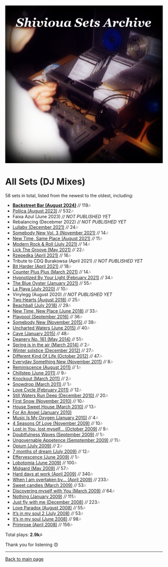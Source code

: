 
![Shivioua - All Sets](./all-sets.jpg)

# All Sets (DJ Mixes)

58 sets in total, listed from the newest to the oldest, including:

* [**Backstreet Bar (August 2024)**](https://shivioua.github.io/progressive-awake/backstreet-bar-august-2024.html) _//_ 119🎶
* [Poljica (August 2023)](https://shivioua.github.io/progressive-awake/poljica-august-2023.html) _//_ 532🎶
* Faixa Azul (June 2023) _// NOT PUBLISHED YET_
* Rebalancing (Decebmer 2022) _// NOT PUBLISHED YET_
* [Lullaby (December 2021)](https://shivioua.github.io/progressive-awake/lullaby-december-2021.html) _//_ 24🎶
* [Somebody New Vol. 3 (November 2021)](https://shivioua.github.io/progressive-awake/somebody-new-vol-3-november-2021.html) _//_ 14🎶
* [New Time, Same Place (August 2021)](https://shivioua.github.io/fresh-dance-music/new-time-same-place-august-2021.html) _//_ 11🎶
* [Modern Rock & Roll (July 2021)](https://shivioua.github.io/quantum-energy/modern-rock-and-roll-july-2021.html) _//_ 14🎶
* [Lick The Groove (May 2021)](https://shivioua.github.io/quantum-energy/lick-the-groove-may-2010.html) _//_ 22🎶
* [Rzepedka (April 2021)](https://shivioua.github.io/fresh-dance-music/rzepedka-april-2021.html) _//_ 16🎶
* Tribute to CDQ Burakowsa (April 2021) _// NOT PUBLISHED YET_
* [Bit Harder (April 2021)](https://shivioua.github.io/progressive-awake/bit-harder-april-2021.html) _//_ 18🎶
* [Counter Plus Plus (March 2021)](https://shivioua.github.io/quantum-energy/counter-plus-plus-march-2021.html) _//_ 14🎶
* [Hypnotized By Your Light (February 2021)](https://shivioua.github.io/progressive-awake/hypnotized-by-your-light-february-2021.html) _//_ 34🎶
* [The Blue Oyster (January 2021)](https://shivioua.github.io/progressive-awake/the-blue-oyster-january-2021.html) _//_ 55🎶
* [La Playa (July 2020)](https://shivioua.github.io/progressive-awake/la-playa-july-2020.html) _//_ 10🎶
* Vinylegg (August 2020) _// NOT PUBLISHED YET_
* [Two Hearts (August 2018)](https://shivioua.github.io/quantum-energy/two-hearts__august-2018.html) _//_ 25🎶
* [Beachball (July 2018)](https://shivioua.github.io/fresh-dance-music/beachball-july-2018.html) _//_ 29🎶
* [New Time, New Place (June 2018)](https://shivioua.github.io/progressive-awake/new-time-new-place-june-2018.html) _//_ 33🎶
* [Playpool (September 2016)](https://shivioua.github.io/progressive-awake/playpool-september-2016.html) _//_ 36🎶
* [Somebody New (November 2015)](https://shivioua.github.io/fresh-dance-music/somebody-new-november-2015.html) _//_ 39🎶
* [Uncharted Waters (June 2015)](https://shivioua.github.io/progressive-awake/uncharted-waters-june-2015.html) _//_ 40🎶
* [Cave (January 2015)](https://shivioua.github.io/fresh-dance-music/cave-january-2015.html) _//_ 48🎶
* [Deanery No. 161 (May 2014)](https://shivioua.github.io/fresh-dance-music/deanery-no-161-may-2014.html) _//_ 51🎶
* [Spring is in the air (March 2014)](https://shivioua.github.io/progressive-awake/spring-is-in-the-air-march-2014.html) _//_ 2🎶
* [Winter solstice (December 2012)](https://shivioua.github.io/quantum-energy/winter-solstice-december-2012.html) _//_ 27🎶
* [Different Kind Of Life (October 2012)](https://shivioua.github.io/progressive-awake/different-kind-of-life-october-2012.html) _//_ 47🎶
* [Everyday Something New (November 2011)](https://shivioua.github.io/quantum-energy/everyday-something-new-november-2011.html) _//_ 8🎶
* [Reminiscence (August 2011)](https://shivioua.github.io/progressive-awake/reminiscence-august-2011.html) _//_ 1🎶
* [Chillstep (June 2011)](https://shivioua.github.io/quantum-energy/chillstep-june-2011.html) _//_ 9🎶
* [Knockout (March 2011)](https://shivioua.github.io/fresh-dance-music/knockout-march-2011.html) _//_ 2🎶
* [Snowdrop (March 2011)](https://shivioua.github.io/progressive-awake/snowdrop-march-2011.html) _//_ 1🎶
* [Love Cycle (February 2011)](https://shivioua.github.io/quantum-energy/love-cycle-february-2011.html) _//_ 12🎶
* [Still Waters Run Deep (December 2010)](https://shivioua.github.io/quantum-energy/still-waters-run-deep-december-2010.html) _//_ 20🎶
* [First Snow (November 2010)](https://shivioua.github.io/progressive-awake/first-snow-november-2010.html) _//_ 10🎶
* [House Sweet House (March 2010)](https://shivioua.github.io/fresh-dance-music/house-sweet-house-march-2010.html) _//_ 13🎶
* [For An Angel (January 2010)](https://shivioua.github.io/fresh-dance-music/for-an-angel-january-2010.html)
* [Music Is My Oxygen (January 2010)](https://shivioua.github.io/progressive-awake/music-is-my-oxygen-january-2010.html) _//_ 4🎶
* [4 Seasons Of Love (November 2009)](https://shivioua.github.io/progressive-awake/4-seasons-of-love-november-2009.html) _//_ 10🎶
* [Lost in You, lost myself… (October 2009)](https://shivioua.github.io/progressive-awake/lost-in-you-lost-myself-october-2009.html) _//_ 9🎶
* [Doubtfulness Waves (September 2009)](https://shivioua.github.io/progressive-awake/doubtfulness-waves-september-2009.html) _//_ 1🎶
* [Ungovernable Appetence (Semptember 2009)](https://shivioua.github.io/progressive-awake/ungovernable-appetence-semptember-2009.html) _//_ 11🎶
* [Opium (July 2009)](https://shivioua.github.io/progressive-awake/opium-july-2009.html) _//_ 2🎶
* [7 months of dream (July 2009)](https://shivioua.github.io/progressive-awake/7-months-of-dream-dont-want-to-wake-up-july-2009.html) _//_ 12🎶
* [Effervescence (June 2009)](https://shivioua.github.io/progressive-awake/effervescence-june-2009.html) _//_ 1🎶
* [Lobotomia (June 2009)](https://shivioua.github.io/progressive-awake/lobotomia-june-2009.html) _//_ 100🎶
* [Midgard (May 2009)](https://shivioua.github.io/progressive-awake/midgard-may-2009.html) _//_ 57🎶
* [Hard days at work (April 2009)](https://shivioua.github.io/progressive-awake/hard-days-at-work-april-2009.html) _//_ 340🎶
* [When I am overtaken by... (April 2009)](https://shivioua.github.io/progressive-awake/when-i-am-overtaken-by-april-2009.html) _//_ 233🎶
* [Sweet candies (March 2009)](https://shivioua.github.io/progressive-awake/sweet-candies-march-2009.html) _//_ 53🎶
* [Discovering myself with You (March 2009)](https://shivioua.github.io/progressive-awake/discovering-myself-with-you-march-2009.html) _//_ 64🎶
* [Nothing (January 2009)](https://shivioua.github.io/progressive-awake/nothing-january-2009.html) _//_ 111🎶
* [Just fly with me (December 2008)](https://shivioua.github.io/progressive-awake/just-fly-with-me-december-2008.html) _//_ 223🎶
* [Love Paradox (August 2008)](https://shivioua.github.io/progressive-awake/love-paradox-august-2008.html) _//_ 55🎶
* [It’s in my soul 2 (July 2008)](https://shivioua.github.io/progressive-awake/its-in-my-soul-2-july-2008.html) _//_ 53🎶
* [It’s in my soul (June 2008)](https://shivioua.github.io/progressive-awake/its-in-my-soul-june-2008.html) _//_ 98🎶
* [Primrose (April 2008)](https://shivioua.github.io/fresh-dance-music/primrose-april-2008.html) _//_ 156🎶

Total plays: **2.9k🎶**

Thank you for listening 😍

----

[Back to main page](https://shivioua.github.io)